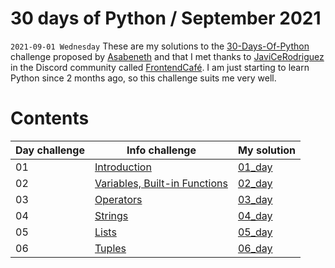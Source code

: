 # 30 days of Python / September 2021
`2021-09-01 Wednesday`
These are my solutions to the [30-Days-Of-Python](https://github.com/Asabeneh/30-Days-Of-Python "30-Days-Of-Python") challenge proposed by [Asabeneth](https://github.com/Asabeneh "Asabeneth") and that I met thanks to [JaviCeRodriguez](https://github.com/JaviCeRodriguez "JaviCeRodriguez")  in the Discord community called [FrontendCafé](https://frontend.cafe "FrontendCafé"). I am just starting to learn Python since 2 months ago, so this challenge suits me very well.

# Contents
Day challenge | Info challenge | My solution
--------------|----------------|------------
01 | [Introduction](https://github.com/Asabeneh/30-Days-Of-Python/blob/master/readme.md "Introduction") | [01_day](https://github.com/pachecurita/30DaysOfPython/blob/main/01_day/helloworld.py)
02  | [Variables, Built-in Functions](https://github.com/Asabeneh/30-Days-Of-Python/blob/master/02_Day_Variables_builtin_functions/02_variables_builtin_functions.md "Variables, Built-in Functions")  | [02_day](https://github.com/pachecurita/30DaysOfPython/tree/main/02_day)
03 | [Operators](https://github.com/Asabeneh/30-Days-Of-Python/blob/master/03_Day_Operators/03_operators.md "Operators") |[03_day](https://github.com/pachecurita/30DaysOfPython/tree/main/03_day)
04 | [Strings](https://github.com/Asabeneh/30-Days-Of-Python/blob/master/04_Day_Strings/04_strings.md "Strings") | [04_day](https://github.com/pachecurita/30DaysOfPython/tree/main/04_day)
05 | [Lists](https://github.com/Asabeneh/30-Days-Of-Python/blob/master/05_Day_Lists/05_lists.md "Lists") | [05_day](https://github.com/pachecurita/30DaysOfPython/tree/main/05_day)
06 | [Tuples](https://github.com/Asabeneh/30-Days-Of-Python/blob/master/06_Day_Tuples/06_tuples.md "Tuples") | [06_day](https://github.com/pachecurita/30DaysOfPython/tree/main/06_day)